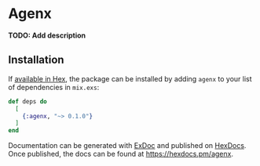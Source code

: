 # Agenx

**TODO: Add description**

## Installation

If [available in Hex](https://hex.pm/docs/publish), the package can be installed
by adding `agenx` to your list of dependencies in `mix.exs`:

```elixir
def deps do
  [
    {:agenx, "~> 0.1.0"}
  ]
end
```

Documentation can be generated with [ExDoc](https://github.com/elixir-lang/ex_doc)
and published on [HexDocs](https://hexdocs.pm). Once published, the docs can
be found at <https://hexdocs.pm/agenx>.

